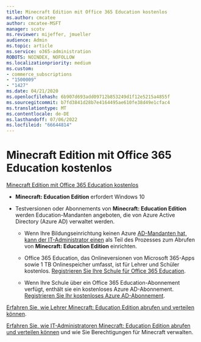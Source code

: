 ```yaml
---
title: Minecraft Edition mit Office 365 Education kostenlos
ms.author: cmcatee
author: cmcatee-MSFT
manager: scotv
ms.reviewer: mijeffer, jmueller
audience: Admin
ms.topic: article
ms.service: o365-administration
ROBOTS: NOINDEX, NOFOLLOW
ms.localizationpriority: medium
ms.custom:
- commerce_subscriptions
- "1500009"
- "1427"
ms.date: 04/21/2020
ms.openlocfilehash: 6b907d693add09712b853249d1f12e5215a4855f
ms.sourcegitcommit: b7fd3841d28b7e4164495ae610fe38d49e1cfac4
ms.translationtype: MT
ms.contentlocale: de-DE
ms.lasthandoff: 07/06/2022
ms.locfileid: "66644814"
---
```

# <a name="minecraft-edition-with-office-365-education-for-free"></a>Minecraft Edition mit Office 365 Education kostenlos

[Minecraft Edition mit Office 365 Education kostenlos](https://docs.microsoft.com/education/windows/get-minecraft-for-education)
  
- **Minecraft: Education Edition** erfordert Windows 10

- Testversionen oder Abonnements von **Minecraft: Education Edition** werden Education-Mandanten angeboten, die von Azure Active Directory (Azure AD) verwaltet werden.

  - Wenn Ihre Bildungseinrichtung keinen Azure [AD-Mandanten hat, kann der IT-Administrator einen](https://docs.microsoft.com/education/windows/school-get-minecraft) als Teil des Prozesses zum Abrufen von **Minecraft: Education Edition** einrichten.

  - Office 365 Education, das Onlineversionen von Microsoft 365-Apps sowie 1 TB Onlinespeicher umfasst, ist für Lehrer und Schüler kostenlos. [Registrieren Sie Ihre Schule für Office 365 Education](https://www.microsoft.com/education/products/office).

  - Wenn Ihre Schule über ein Office 365 Education-Abonnement verfügt, enthält sie ein kostenloses Azure AD-Abonnement. [Registrieren Sie Ihr kostenloses Azure AD-Abonnement](https://msdn.microsoft.com/library/windows/hardware/mt703369%28v=vs.85%29.aspx).

[Erfahren Sie, wie Lehrer Minecraft: Education Edition abrufen und verteilen können](https://docs.microsoft.com/education/windows/teacher-get-minecraft).
  
[Erfahren Sie, wie IT-Administratoren Minecraft: Education Edition abrufen und verteilen können](https://docs.microsoft.com/education/windows/school-get-minecraft) und wie Sie Berechtigungen für Minecraft verwalten.
